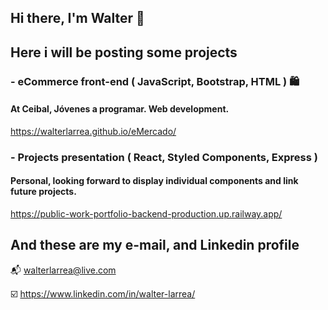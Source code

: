 ## Hi there, I'm Walter 👋

## Here i will be posting some projects

### - eCommerce front-end ( JavaScript, Bootstrap, HTML ) 🛍️
#### At Ceibal, Jóvenes a programar. Web development.
https://walterlarrea.github.io/eMercado/


### - Projects presentation ( React, Styled Components, Express )
#### Personal, looking forward to display individual components and link future projects.
https://public-work-portfolio-backend-production.up.railway.app/



## And these are my e-mail, and Linkedin profile

📬 walterlarrea@live.com

☑️ https://www.linkedin.com/in/walter-larrea/


<!--
### - 📚 Developing Fullstack knowlegde using React, Express, MongoDB, CD / CI, and Autonomous testing.
#### At fullstackopen.com, recognized by University of Helsinki, Finnland.
https://phonebook-react.up.railway.app/
-->



<!--
**walterlarrea/walterlarrea** is a ✨ _special_ ✨ repository because its `README.md` (this file) appears on your GitHub profile.

Here are some ideas to get you started:

- 🔭 I’m currently working on ...
- 🌱 I’m currently learning ...
- 👯 I’m looking to collaborate on ...
- 🤔 I’m looking for help with ...
- 💬 Ask me about ...
- 📫 How to reach me: ...
- 😄 Pronouns: ...
- ⚡ Fun fact: ...
-->
